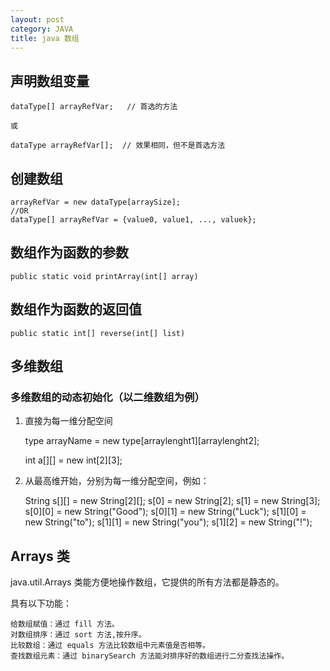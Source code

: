 ```yaml
---
layout: post
category: JAVA
title: java 数组
---
```


## 声明数组变量

    dataType[] arrayRefVar;   // 首选的方法
    
    或
    
    dataType arrayRefVar[];  // 效果相同，但不是首选方法

## 创建数组

    arrayRefVar = new dataType[arraySize];
    //OR
    dataType[] arrayRefVar = {value0, value1, ..., valuek};

## 数组作为函数的参数

    public static void printArray(int[] array)

## 数组作为函数的返回值

    public static int[] reverse(int[] list)

## 多维数组
### 多维数组的动态初始化（以二维数组为例）
1. 直接为每一维分配空间

    type arrayName = new type[arraylenght1][arraylenght2];

    int a[][] = new int[2][3];

2. 从最高维开始，分别为每一维分配空间，例如：

    String s[][] = new String[2][];
    s[0] = new String[2];
    s[1] = new String[3];
    s[0][0] = new String("Good");
    s[0][1] = new String("Luck");
    s[1][0] = new String("to");
    s[1][1] = new String("you");
    s[1][2] = new String("!");

## Arrays 类
java.util.Arrays 类能方便地操作数组，它提供的所有方法都是静态的。

具有以下功能：

    给数组赋值：通过 fill 方法。
    对数组排序：通过 sort 方法,按升序。
    比较数组：通过 equals 方法比较数组中元素值是否相等。
    查找数组元素：通过 binarySearch 方法能对排序好的数组进行二分查找法操作。